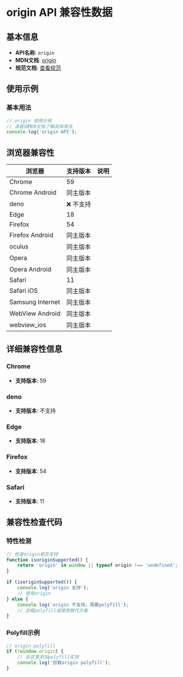 # origin API 兼容性数据

## 基本信息

- **API名称**: `origin`
- **MDN文档**: [origin](https://developer.mozilla.org/docs/Web/API/Window/origin)
- **规范文档**: [查看规范](https://html.spec.whatwg.org/multipage/webappapis.html#dom-origin-dev)

## 使用示例

### 基本用法

```javascript
// origin 使用示例
// 请查阅MDN文档了解具体用法
console.log('origin API');
```

## 浏览器兼容性

| 浏览器 | 支持版本 | 说明 |
|--------|----------|------|
| Chrome | 59 |  |
| Chrome Android | 同主版本 |  |
| deno | ❌ 不支持 |  |
| Edge | 18 |  |
| Firefox | 54 |  |
| Firefox Android | 同主版本 |  |
| oculus | 同主版本 |  |
| Opera | 同主版本 |  |
| Opera Android | 同主版本 |  |
| Safari | 11 |  |
| Safari iOS | 同主版本 |  |
| Samsung Internet | 同主版本 |  |
| WebView Android | 同主版本 |  |
| webview_ios | 同主版本 |  |

## 详细兼容性信息

### Chrome

- **支持版本**: 59

### deno

- **支持版本**: 不支持

### Edge

- **支持版本**: 18

### Firefox

- **支持版本**: 54

### Safari

- **支持版本**: 11

## 兼容性检查代码

### 特性检测

```javascript
// 检查origin是否支持
function isoriginSupported() {
    return 'origin' in window || typeof origin !== 'undefined';
}

if (isoriginSupported()) {
    console.log('origin 支持');
    // 使用origin
} else {
    console.log('origin 不支持，需要polyfill');
    // 加载polyfill或使用替代方案
}
```

### Polyfill示例

```javascript
// origin polyfill
if (!window.origin) {
    // 在这里添加polyfill实现
    console.log('加载origin polyfill');
}
```

